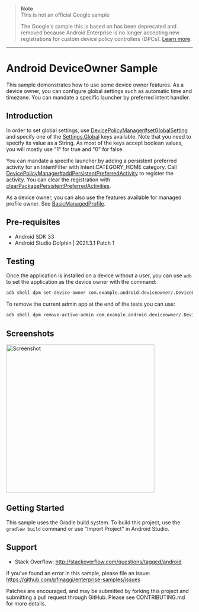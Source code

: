 > **Note**  
> This is not an official Google sample
>
> The Google's sample this is based on has been deprecated and
> removed because Android Enterprise is no longer accepting new
> registrations for custom device policy controllers (DPCs). [Learn more][0].

----

# Android DeviceOwner Sample

This sample demonstrates how to use some device owner features. As a device owner, you can configure
global settings such as automatic time and timezone. You can mandate a specific launcher by
preferred intent handler.

## Introduction

In order to set global settings, use [DevicePolicyManager#setGlobalSetting][1] and specify one of the [Settings.Global][2] keys available. Note that you need to specify its value as a String. As most of the keys accept boolean values, you will mostly use "1" for true and "0" for false.

You can mandate a specific launcher by adding a persistent preferred activity for an IntentFilter with Intent.CATEGORY_HOME category. Call [DevicePolicyManager#addPersistentPreferredActivity][3] to register the activity. You can clear the registration with [clearPackagePersistentPreferredActivities][4].

As a device owner, you can also use the features available for managed profile owner. See
[BasicManagedProfile][5].

[0]: https://developer.android.com/work/dpc/build-dpc
[1]: https://developer.android.com/reference/android/app/admin/DevicePolicyManager#setGlobalSetting(android.content.ComponentName,%20java.lang.String,%20java.lang.String)
[2]: http://developer.android.com/reference/android/provider/Settings.Global.html
[3]: https://developer.android.com/reference/android/app/admin/DevicePolicyManager#addPersistentPreferredActivity(android.content.ComponentName,%20android.content.IntentFilter,%20android.content.ComponentName)
[4]: https://developer.android.com/reference/android/app/admin/DevicePolicyManager.html#clearPackagePersistentPreferredActivities(android.content.ComponentName,%20java.lang.String)
[5]: https://github.com/android/enterprise-samples/tree/main/BasicManagedProfile

## Pre-requisites

- Android SDK 33
- Android Studio Dolphin | 2021.3.1 Patch 1

## Testing

Once the application is installed on a device without a user, you can use `adb` to set the application as the device owner with the command:

```bash
adb shell dpm set-device-owner com.example.android.deviceowner/.DeviceOwnerReceiver
```

To remove the current admin app at the end of the tests you can use:

```bash
adb shell dpm remove-active-admin com.example.android.deviceowner/.DeviceOwnerReceiver
```

## Screenshots

<img src="screenshots/1-main.png" height="400" alt="Screenshot"/>

## Getting Started

This sample uses the Gradle build system. To build this project, use the `gradlew build` command or use "Import Project" in Android Studio.

## Support

- Stack Overflow: <http://stackoverflow.com/questions/tagged/android>

If you've found an error in this sample, please file an issue:
<https://github.com/pfmaggi/enterprise-samples/issues>

Patches are encouraged, and may be submitted by forking this project and submitting a pull request through GitHub. Please see CONTRIBUTING.md for more details.
